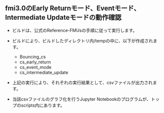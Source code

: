 ## fmi3.0のEarly Returnモード、Eventモード、Intermediate Updateモードの動作確認

- ビルドは、公式のReference-FMUsの手順に従って実行します。
- ビルドにより、ビルドしたディレクトリ内/tempの中に、以下が作成されます。
  * Bouncing_cs
  * cs_early_return
  * cs_event_mode
  * cs_intermediate_update

- 上記の実行により、それぞれの実行結果として、csvファイルが出力されます。

- 当該csvファイルのグラフ化を行うJupyter Notebookのプログラムが、トップのscripts内にあります。
